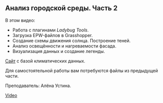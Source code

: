 ## Анализ городской среды. Часть 2

В этом видео:

- Работа с плагинами _Ladybug Tools_.
- Загрузка EPW-файлов в Grasshopper.
- Создание схемы движения солнца. Построение теней.
- Анализ освещённости и нагреваемости фасада.
- Визуализация данных и создание легенды.

[Сайт](https://www.ladybug.tools/epwmap/) с базой климатических данных.

Для самостоятельной работы вам потребуются файлы из предыдущей части.

Преподаватель: Алёна Устина.

[Video](https://player.softculture.cc/embed/MGR/MGR_8.3.09_L3-2_LadyBug)
